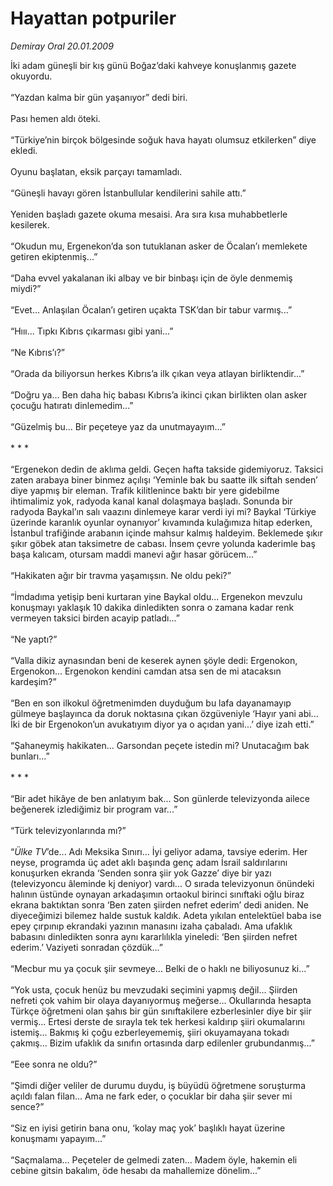 # Hayattan potpuriler

*Demiray Oral 20.01.2009*

<div class="taraf_structure_2col_1zq">
<div class="margen_n">



 <p>İki adam güneşli bir kış günü Boğaz’daki kahveye konuşlanmış gazete okuyordu. <br/><br/>“Yazdan kalma bir gün yaşanıyor” dedi biri. <br/><br/>Pası hemen aldı öteki. <br/><br/>“Türkiye’nin birçok bölgesinde soğuk hava hayatı olumsuz etkilerken” diye ekledi. <br/><br/>Oyunu başlatan, eksik parçayı tamamladı. <br/><br/>“Güneşli havayı gören İstanbullular kendilerini sahile attı.” <br/><br/>Yeniden başladı gazete okuma mesaisi. Ara sıra kısa muhabbetlerle kesilerek. <br/><br/>“Okudun mu, Ergenekon’da son tutuklanan asker de Öcalan’ı memlekete getiren ekiptenmiş...” <br/><br/>“Daha evvel yakalanan iki albay ve bir binbaşı için de öyle denmemiş miydi?” <br/><br/>“Evet... Anlaşılan Öcalan’ı getiren uçakta TSK’dan bir tabur varmış...” <br/><br/>“Hııı... Tıpkı Kıbrıs çıkarması gibi yani...” <br/><br/>“Ne Kıbrıs’ı?” <br/><br/>“Orada da biliyorsun herkes Kıbrıs’a ilk çıkan veya atlayan birliktendir...” <br/><br/>“Doğru ya... Ben daha hiç babası Kıbrıs’a ikinci çıkan birlikten olan asker çocuğu hatıratı dinlemedim...” <br/><br/>“Güzelmiş bu... Bir peçeteye yaz da unutmayayım...” <br/><br/>* * * <br/><br/>“Ergenekon dedin de aklıma geldi. Geçen hafta takside gidemiyoruz. Taksici zaten arabaya biner binmez açılışı ‘Yeminle bak bu saatte ilk siftah senden’ diye yapmış bir eleman. Trafik kilitlenince baktı bir yere gidebilme ihtimalimiz yok, radyoda kanal kanal dolaşmaya başladı. Sonunda bir radyoda Baykal’ın salı vaazını dinlemeye karar verdi iyi mi? Baykal ‘Türkiye üzerinde karanlık oyunlar oynanıyor’ kıvamında kulağımıza hitap ederken, İstanbul trafiğinde arabanın içinde mahsur kalmış haldeyim. Beklemede şıkır şıkır göbek atan taksimetre de cabası. İnsem çevre yolunda kaderimle baş başa kalıcam, otursam maddi manevi ağır hasar görücem...” <br/><br/>“Hakikaten ağır bir travma yaşamışsın. Ne oldu peki?” <br/><br/>“İmdadıma yetişip beni kurtaran yine Baykal oldu... Ergenekon mevzulu konuşmayı yaklaşık 10 dakika dinledikten sonra o zamana kadar renk vermeyen taksici birden acayip patladı...” <br/><br/>“Ne yaptı?” <br/><br/>“Valla dikiz aynasından beni de keserek aynen şöyle dedi: Ergenokon, Ergenokon... Ergenokon kendini camdan atsa sen de mi atacaksın kardeşim?” <br/><br/>“Ben en son ilkokul öğretmenimden duyduğum bu lafa dayanamayıp gülmeye başlayınca da doruk noktasına çıkan özgüveniyle ‘Hayır yani abi... İki de bir Ergenokon’un avukatıyım diyor ya o açıdan yani...’ diye izah etti.” <br/><br/>“Şahaneymiş hakikaten... Garsondan peçete istedin mi? Unutacağım bak bunları...” <br/><br/>* * * <br/><br/>“Bir adet hikâye de ben anlatıyım bak... Son günlerde televizyonda ailece beğenerek izlediğimiz bir program var...” <br/><br/>“Türk televizyonlarında mı?” <br/><br/>“<i>Ülke TV</i>’de... Adı Meksika Sınırı... İyi geliyor adama, tavsiye ederim. Her neyse, programda üç adet aklı başında genç adam İsrail saldırılarını konuşurken ekranda ‘Senden sonra şiir yok Gazze’ diye bir yazı (televizyoncu âleminde kj deniyor) vardı... O sırada televizyonun önündeki halının üstünde oynayan arkadaşımın ortaokul birinci sınıftaki oğlu biraz ekrana baktıktan sonra ‘Ben zaten şiirden nefret ederim’ dedi aniden. Ne diyeceğimizi bilemez halde sustuk kaldık. Adeta yıkılan entelektüel baba ise epey çırpınıp ekrandaki yazının manasını izaha çabaladı. Ama ufaklık babasını dinledikten sonra aynı kararlılıkla yineledi: ‘Ben şiirden nefret ederim.’ Vaziyeti sonradan çözdük...” <br/><br/>“Mecbur mu ya çocuk şiir sevmeye... Belki de o haklı ne biliyosunuz ki...” <br/><br/>“Yok usta, çocuk henüz bu mevzudaki seçimini yapmış değil... Şiirden nefreti çok vahim bir olaya dayanıyormuş meğerse... Okullarında hesapta Türkçe öğretmeni olan şahıs bir gün sınıftakilere ezberlesinler diye bir şiir vermiş... Ertesi derste de sırayla tek tek herkesi kaldırıp şiiri okumalarını istemiş... Bakmış ki çoğu ezberleyememiş, şiiri okuyamayana tokadı çakmış... Bizim ufaklık da sınıfın ortasında darp edilenler grubundanmış...” <br/><br/>“Eee sonra ne oldu?” <br/><br/>“Şimdi diğer veliler de durumu duydu, iş büyüdü öğretmene soruşturma açıldı falan filan... Ama ne fark eder, o çocuklar bir daha şiir sever mi sence?” <br/><br/>“Siz en iyisi getirin bana onu, ‘kolay maç yok’ başlıklı hayat üzerine konuşmamı yapayım...” <br/><br/>“Saçmalama... Peçeteler de gelmedi zaten... Madem öyle, hakemin eli cebine gitsin bakalım, öde hesabı da mahallemize dönelim...”</p>

<br/>


<div id="taraf_not">
</div>

</div>


</div>
